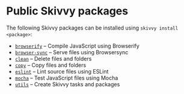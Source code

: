 # Public Skivvy packages

The following Skivvy packages can be installed using `skivvy install <package>`:

- [`browserify`](https://www.npmjs.com/package/@skivvy/skivvy-package-browserify) – Compile JavaScript using Browserify
- [`browser-sync`](https://www.npmjs.com/package/@skivvy/skivvy-package-browser-sync) – Serve files using Browsersync
- [`clean`](https://www.npmjs.com/package/@skivvy/skivvy-package-clean) – Delete files and folders
- [`copy`](https://www.npmjs.com/package/@skivvy/skivvy-package-copy) – Copy files and folders
- [`eslint`](https://www.npmjs.com/package/@skivvy/skivvy-package-eslint) – Lint source files using ESLint
- [`mocha`](https://www.npmjs.com/package/@skivvy/skivvy-package-mocha) – Test JavaScript files using Mocha
- [`utils`](https://www.npmjs.com/package/@skivvy/skivvy-package-utils) – Create Skivvy tasks and packages

